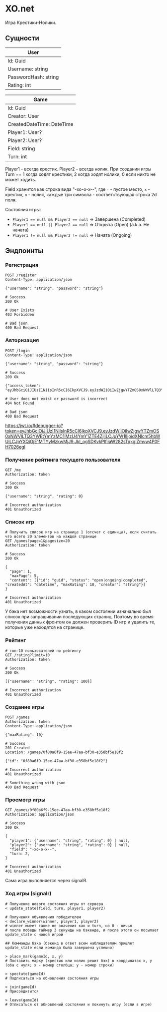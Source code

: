 # XO.net

Игра Крестики-Нолики.

## Сущности

| User                 |
|----------------------|
| Id: Guid             |
| Username: string     |
| PasswordHash: string |
| Rating: int          |


| Game                      |
|---------------------------|
| Id: Guid                  |
| Creator: User             |
| CreatedDateTime: DateTime |
| Player1: User?            |
| Player2: User?            |
| Field: string             |
| Turn: int                 |

Player1 - всегда крестик. Player2 - всегда нолик. При создании игры Turn == 1 когда ходят крестики, 2 когда ходят нолики, 0 если никто не может ходить.

Field хранится как строка вида "-xo-o-x--", где `-` - пустое место, `x` - крестик, `o` - нолик, каждые три символа - соответствующая строка 2d поля.

Состояния игры:

- `Player1 == null && Player2 == null` ⇒ Завершена (Completed)
- `Player1 == null || Player2 == null` ⇒ Открыта (Open) (a.k.a. Не начата)
- `Player1 != null && Player2 != null` ⇒ Начата (Ongoing)

## Эндпоинты

### Регистрация

```http
POST /register
Content-Type: application/json

{"username": "string", "password": "string"}

# Success
200 Ok

# User Exists
403 Forbidden

# Bad json
400 Bad Request
```

### Авторизация

```http
POST /login
Content-Type: application/json

{"username": "string", "password": "string"}

# Success
200 Ok

{"access_token": "eyJhbGciOiJIUzI1NiIsInR5cCI6IkpXVCJ9.eyJzdWIiOiIwZjgwYTZmOS0xNWVlLTQ3YWEtYmYzMC1lMzU4YmY1ZTE4ZjIiLCJuYW1lIjoidXNlcm5hbWUiLCJpYXQiOjE1MTYyMzkwMjJ9.Jkl_ogSDKvkPlfiiaW282sTqkgiZmvw4P0FH7026egI"}

# User does not exist or password is incorrect
404 Not Found

# Bad json
400 Bad Request
```
 https://jwt.io/#debugger-io?token=eyJhbGciOiJIUzI1NiIsInR5cCI6IkpXVCJ9.eyJzdWIiOiIwZjgwYTZmOS0xNWVlLTQ3YWEtYmYzMC1lMzU4YmY1ZTE4ZjIiLCJuYW1lIjoidXNlcm5hbWUiLCJpYXQiOjE1MTYyMzkwMjJ9.Jkl_ogSDKvkPlfiiaW282sTqkgiZmvw4P0FH7026egI

### Получение рейтинга текущего пользователя

``` http
GET /me
Authorization: token

# Success
200 Ok

{"username": "string", "rating": 0}

# Incorrect authorization
401 Unauthorized
```

### Список игр

``` http
# Получить список игр на странице 1 (отсчет с единицы), если считать что всего 20 элементов на каждой странице
GET /games?page=1&pagesize=20
Authorization: token

# Success
200 Ok

{
  "page": 1,
  "maxPage": 5,
  "content": [{"id": "guid", "status": "open|ongoing|completed", "createdAt": "datetime", "maxRating": 10, "creator": "string"}]
}

# Incorrect authorization
401 Unauthorized
```

У бэка нет возможности узнать, в каком состоянии изначально был список при запрашивании последующих страниц. Поэтому во время получения данных фронтом он должен проверить ID игр и удалить те, которые уже находятся на странице.

### Рейтинг

``` http
# топ-10 пользователей по рейтингу
GET /rating?limit=10
Authorization: token

# Success
200 Ok

[{"username": "string", "rating": 100}]

# Incorrect authorization
401 Unauthorized
```

### Создание игры

``` http
POST /games
Authorization: token
Content-Type: application/json

{"maxRating": 10}

# Success
201 Created
Location: /games/0f80a6f9-15ee-47aa-bf30-e358bf5e18f2

{"id": "0f80a6f9-15ee-47aa-bf30-e358bf5e18f2"}

# Incorrect authorization
401 Unauthorized

# Something wrong with json
400 Bad Request
```

### Просмотр игры

``` http
GET /games/0f80a6f9-15ee-47aa-bf30-e358bf5e18f2
Authorization: application/json

# Success
200 Ok

{
  "player1": {"username": "string", "rating": 0} | null,
  "player2": {"username": "string", "rating": 0} | null,
  "field": "-xo-o-x--",
  "turn: 2,
}

# Incorrect authorization
401 Unauthorized
```

Сама игра выполняется через signalR.

### Ход игры (signalr)

```
# Получение нового состояния игры от сервера
< update_state(field, turn, player1, player2)

# Получения объявления победителем
< declare_winner(winner, player1, player2)
# winner имеет такие же значения как и turn, но 0 - ничья
# после победы таймер 3 секунды на бэкенде, и после этого он посылает update_state с новой игрой

## Комманды бэка (бэкенд в ответ всем наблюдателям пришлет update_state если команда была завершена успешно)

> place_mark(gameId, x, y)
# Поставить марку (крестик или нолик решит бэк) в координатах x, y (оба с нуля; x - номер столбца; y - номер строки)

> spectate(gameId)
# Подписаться на обновления состояния игры

> join(gameId)
# Присоедитится

> leave(gameId)
# Отписаться от обновлений состояния и покинуть игру (если в игре)
```

